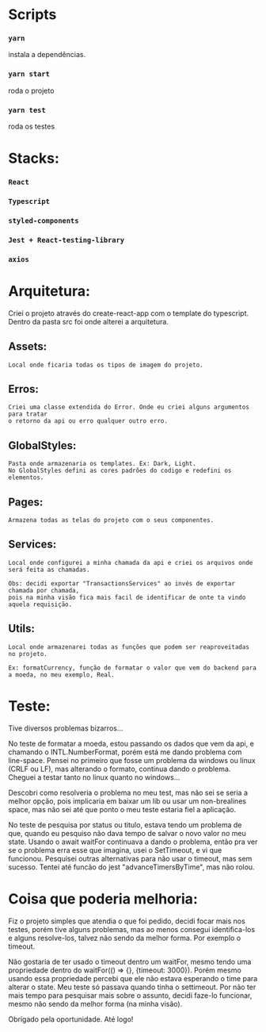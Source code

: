 # Scripts

### `yarn`

instala a dependências.

### `yarn start`

roda o projeto

### `yarn test`

roda os testes

# Stacks:

### `React`

### `Typescript`

### `styled-components`

### `Jest + React-testing-library`

### `axios`

# Arquitetura:

Criei o projeto através do create-react-app com o template do typescript.
Dentro da pasta src foi onde alterei a arquitetura.

## Assets:

    Local onde ficaria todas os tipos de imagem do projeto.

## Erros:

    Criei uma classe extendida do Error. Onde eu criei alguns argumentos para tratar
    o retorno da api ou erro qualquer outro erro.

## GlobalStyles:

    Pasta onde armazenaria os templates. Ex: Dark, Light.
    No GlobalStyles defini as cores padrões do codigo e redefini os elementos.

## Pages:

    Armazena todas as telas do projeto com o seus componentes.

## Services:

    Local onde configurei a minha chamada da api e criei os arquivos onde será feita as chamadas.

    Obs: decidi exportar "TransactionsServices" ao invés de exportar chamada por chamada,
    pois na minha visão fica mais facil de identificar de onte ta vindo aquela requisição.

## Utils:

    Local onde armazenarei todas as funções que podem ser reaproveitadas no projeto.

    Ex: formatCurrency, função de formatar o valor que vem do backend para a moeda, no meu exemplo, Real.

# Teste:

Tive diversos problemas bizarros...

No teste de formatar a moeda, estou passando os dados que vem da api, e chamando o INTL.NumberFormat, porém está me dando problema com line-space. Pensei no primeiro que fosse um problema da windows ou linux (CRLF ou LF), mas alterando o formato, continua dando o problema. Cheguei a testar tanto no linux quanto no windows...

Descobri como resolveria o problema no meu test, mas não sei se seria a melhor opção, pois implicaria em baixar um lib ou usar um non-brealines space, mas não sei até que ponto o meu teste estaria fiel a aplicação.

No teste de pesquisa por status ou titulo, estava tendo um problema de que, quando eu pesquiso não dava tempo de salvar o novo valor no meu state. Usando o await waitFor continuava a dando o problema, então pra ver se o problema erra esse que imagina, usei o SetTimeout, e vi que funcionou.
Pesquisei outras alternativas para não usar o timeout, mas sem sucesso. Tentei até funcão do jest "advanceTimersByTime", mas não rolou.

# Coisa que poderia melhoria:

Fiz o projeto simples que atendia o que foi pedido, decidi focar mais nos testes, porém tive alguns problemas, mas ao menos consegui identifica-los e alguns resolve-los, talvez não sendo da melhor forma. Por exemplo o timeout.

Não gostaria de ter usado o timeout dentro um waitFor, mesmo tendo uma propriedade dentro do waitFor(() => {}, {timeout: 3000}). Porém mesmo usando essa propriedade percebi que ele não estava esperando o time para alterar o state. Meu teste só passava quando tinha o settimeout. Por não ter mais tempo para pesquisar mais sobre o assunto, decidi faze-lo funcionar, mesmo não sendo da melhor forma (na minha visão).

Obrigado pela oportunidade. Até logo!
